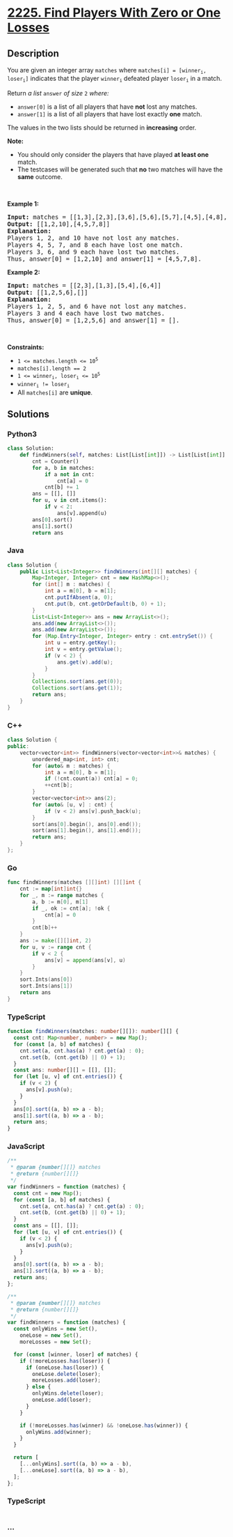 # [2225. Find Players With Zero or One Losses](https://leetcode.com/problems/find-players-with-zero-or-one-losses)

## Description

<p>You are given an integer array <code>matches</code> where <code>matches[i] = [winner<sub>i</sub>, loser<sub>i</sub>]</code> indicates that the player <code>winner<sub>i</sub></code> defeated player <code>loser<sub>i</sub></code> in a match.</p>

<p>Return <em>a list </em><code>answer</code><em> of size </em><code>2</code><em> where:</em></p>

<ul>
	<li><code>answer[0]</code> is a list of all players that have <strong>not</strong> lost any matches.</li>
	<li><code>answer[1]</code> is a list of all players that have lost exactly <strong>one</strong> match.</li>
</ul>

<p>The values in the two lists should be returned in <strong>increasing</strong> order.</p>

<p><strong>Note:</strong></p>

<ul>
	<li>You should only consider the players that have played <strong>at least one</strong> match.</li>
	<li>The testcases will be generated such that <strong>no</strong> two matches will have the <strong>same</strong> outcome.</li>
</ul>

<p>&nbsp;</p>
<p><strong class="example">Example 1:</strong></p>

<pre>
<strong>Input:</strong> matches = [[1,3],[2,3],[3,6],[5,6],[5,7],[4,5],[4,8],[4,9],[10,4],[10,9]]
<strong>Output:</strong> [[1,2,10],[4,5,7,8]]
<strong>Explanation:</strong>
Players 1, 2, and 10 have not lost any matches.
Players 4, 5, 7, and 8 each have lost one match.
Players 3, 6, and 9 each have lost two matches.
Thus, answer[0] = [1,2,10] and answer[1] = [4,5,7,8].
</pre>

<p><strong class="example">Example 2:</strong></p>

<pre>
<strong>Input:</strong> matches = [[2,3],[1,3],[5,4],[6,4]]
<strong>Output:</strong> [[1,2,5,6],[]]
<strong>Explanation:</strong>
Players 1, 2, 5, and 6 have not lost any matches.
Players 3 and 4 each have lost two matches.
Thus, answer[0] = [1,2,5,6] and answer[1] = [].
</pre>

<p>&nbsp;</p>
<p><strong>Constraints:</strong></p>

<ul>
	<li><code>1 &lt;= matches.length &lt;= 10<sup>5</sup></code></li>
	<li><code>matches[i].length == 2</code></li>
	<li><code>1 &lt;= winner<sub>i</sub>, loser<sub>i</sub> &lt;= 10<sup>5</sup></code></li>
	<li><code>winner<sub>i</sub> != loser<sub>i</sub></code></li>
	<li>All <code>matches[i]</code> are <strong>unique</strong>.</li>
</ul>

## Solutions

<!-- tabs:start -->

### **Python3**

```python
class Solution:
    def findWinners(self, matches: List[List[int]]) -> List[List[int]]:
        cnt = Counter()
        for a, b in matches:
            if a not in cnt:
                cnt[a] = 0
            cnt[b] += 1
        ans = [[], []]
        for u, v in cnt.items():
            if v < 2:
                ans[v].append(u)
        ans[0].sort()
        ans[1].sort()
        return ans
```

### **Java**

```java
class Solution {
    public List<List<Integer>> findWinners(int[][] matches) {
        Map<Integer, Integer> cnt = new HashMap<>();
        for (int[] m : matches) {
            int a = m[0], b = m[1];
            cnt.putIfAbsent(a, 0);
            cnt.put(b, cnt.getOrDefault(b, 0) + 1);
        }
        List<List<Integer>> ans = new ArrayList<>();
        ans.add(new ArrayList<>());
        ans.add(new ArrayList<>());
        for (Map.Entry<Integer, Integer> entry : cnt.entrySet()) {
            int u = entry.getKey();
            int v = entry.getValue();
            if (v < 2) {
                ans.get(v).add(u);
            }
        }
        Collections.sort(ans.get(0));
        Collections.sort(ans.get(1));
        return ans;
    }
}
```

### **C++**

```cpp
class Solution {
public:
    vector<vector<int>> findWinners(vector<vector<int>>& matches) {
        unordered_map<int, int> cnt;
        for (auto& m : matches) {
            int a = m[0], b = m[1];
            if (!cnt.count(a)) cnt[a] = 0;
            ++cnt[b];
        }
        vector<vector<int>> ans(2);
        for (auto& [u, v] : cnt) {
            if (v < 2) ans[v].push_back(u);
        }
        sort(ans[0].begin(), ans[0].end());
        sort(ans[1].begin(), ans[1].end());
        return ans;
    }
};
```

### **Go**

```go
func findWinners(matches [][]int) [][]int {
	cnt := map[int]int{}
	for _, m := range matches {
		a, b := m[0], m[1]
		if _, ok := cnt[a]; !ok {
			cnt[a] = 0
		}
		cnt[b]++
	}
	ans := make([][]int, 2)
	for u, v := range cnt {
		if v < 2 {
			ans[v] = append(ans[v], u)
		}
	}
	sort.Ints(ans[0])
	sort.Ints(ans[1])
	return ans
}
```

### **TypeScript**

```ts
function findWinners(matches: number[][]): number[][] {
  const cnt: Map<number, number> = new Map();
  for (const [a, b] of matches) {
    cnt.set(a, cnt.has(a) ? cnt.get(a) : 0);
    cnt.set(b, (cnt.get(b) || 0) + 1);
  }
  const ans: number[][] = [[], []];
  for (let [u, v] of cnt.entries()) {
    if (v < 2) {
      ans[v].push(u);
    }
  }
  ans[0].sort((a, b) => a - b);
  ans[1].sort((a, b) => a - b);
  return ans;
}
```

### **JavaScript**

```js
/**
 * @param {number[][]} matches
 * @return {number[][]}
 */
var findWinners = function (matches) {
  const cnt = new Map();
  for (const [a, b] of matches) {
    cnt.set(a, cnt.has(a) ? cnt.get(a) : 0);
    cnt.set(b, (cnt.get(b) || 0) + 1);
  }
  const ans = [[], []];
  for (let [u, v] of cnt.entries()) {
    if (v < 2) {
      ans[v].push(u);
    }
  }
  ans[0].sort((a, b) => a - b);
  ans[1].sort((a, b) => a - b);
  return ans;
};
```

```js
/**
 * @param {number[][]} matches
 * @return {number[][]}
 */
var findWinners = function (matches) {
  const onlyWins = new Set(),
    oneLose = new Set(),
    moreLosses = new Set();

  for (const [winner, loser] of matches) {
    if (!moreLosses.has(loser)) {
      if (oneLose.has(loser)) {
        oneLose.delete(loser);
        moreLosses.add(loser);
      } else {
        onlyWins.delete(loser);
        oneLose.add(loser);
      }
    }

    if (!moreLosses.has(winner) && !oneLose.has(winner)) {
      onlyWins.add(winner);
    }
  }

  return [
    [...onlyWins].sort((a, b) => a - b),
    [...oneLose].sort((a, b) => a - b),
  ];
};
```

### **TypeScript**

```ts

```

### **...**

```

```

<!-- tabs:end -->
